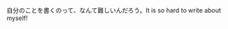 <tr><td>自分のことを書くのって、なんて難しいんだろう。<td><tr><tr><td>It is so hard to write about myself!<td><tr></table>

